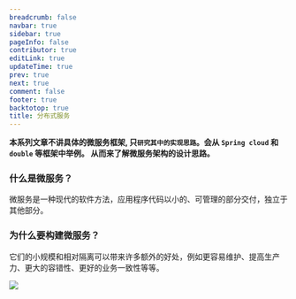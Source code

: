 ```yaml
---
breadcrumb: false
navbar: true
sidebar: true
pageInfo: false
contributor: true
editLink: true
updateTime: true
prev: true
next: true
comment: false
footer: true
backtotop: true
title: 分布式服务
---
```


<Djt/>

**本系列文章不讲具体的微服务框架, 只`研究其中的实现思路`。会从 `Spring cloud` 和 `double` 等框架中举例。
从而来了解微服务架构的设计思路。**



### 什么是微服务？

微服务是一种现代的软件方法，应用程序代码以小的、可管理的部分交付，独立于其他部分。

### 为什么要构建微服务？

它们的小规模和相对隔离可以带来许多额外的好处，例如更容易维护、提高生产力、更大的容错性、更好的业务一致性等等。

![](https://spring.io/images/diagram-microservices-88e01c7d34c688cb49556435c130d352.svg)

